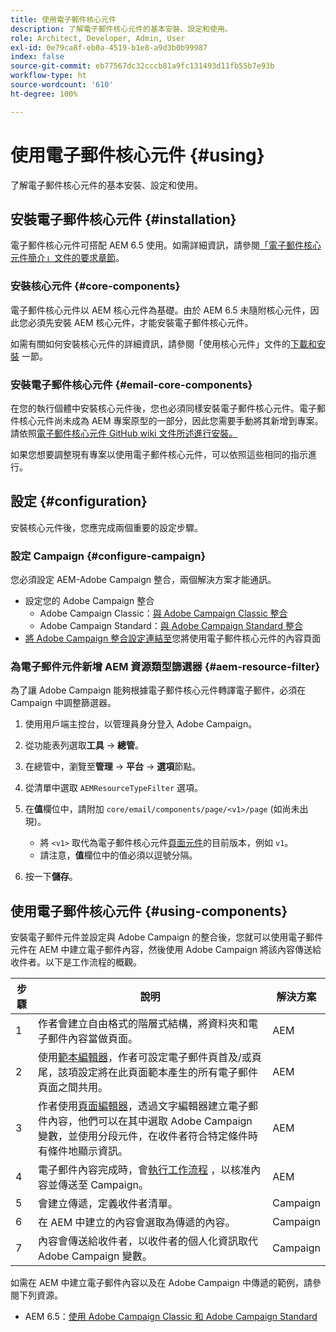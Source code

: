 ```yaml
---
title: 使用電子郵件核心元件
description: 了解電子郵件核心元件的基本安裝、設定和使用。
role: Architect, Developer, Admin, User
exl-id: 0e79ca8f-eb0a-4519-b1e8-a9d3b0b99987
index: false
source-git-commit: eb77567dc32cccb81a9fc131493d11fb55b7e93b
workflow-type: ht
source-wordcount: '610'
ht-degree: 100%

---
```



# 使用電子郵件核心元件 {#using}

了解電子郵件核心元件的基本安裝、設定和使用。

## 安裝電子郵件核心元件 {#installation}

電子郵件核心元件可搭配 AEM 6.5 使用。如需詳細資訊，請參閱[「電子郵件核心元件簡介」文件的要求章節](introduction.md#requirements)。

### 安裝核心元件 {#core-components}

電子郵件核心元件以 AEM 核心元件為基礎。由於 AEM 6.5 未隨附核心元件，因此您必須先安裝 AEM 核心元件，才能安裝電子郵件核心元件。

如需有關如何安裝核心元件的詳細資訊，請參閱「使用核心元件」文件的[下載和安裝](/help/get-started/using.md#download-and-install) 一節。

### 安裝電子郵件核心元件 {#email-core-components}

在您的執行個體中安裝核心元件後，您也必須同樣安裝電子郵件核心元件。電子郵件核心元件尚未成為 AEM 專案原型的一部分，因此您需要手動將其新增到專案。請依照[電子郵件核心元件 GitHub wiki 文件所述進行安裝。](https://github.com/adobe/aem-core-email-components/wiki/Adding-to-Existing-Project)

如果您想要調整現有專案以使用電子郵件核心元件，可以依照這些相同的指示進行。

## 設定 {#configuration}

安裝核心元件後，您應完成兩個重要的設定步驟。

### 設定 Campaign {#configure-campaign}

您必須設定 AEM-Adobe Campaign 整合，兩個解決方案才能通訊。

* 設定您的 Adobe Campaign 整合
   * Adobe Campaign Classic：[與 Adobe Campaign Classic 整合](https://experienceleague.adobe.com/docs/experience-manager-65/administering/integration/campaignonpremise.html?lang=zh-Hant)
   * Adobe Campaign Standard：[與 Adobe Campaign Standard 整合](https://experienceleague.adobe.com/docs/experience-manager-65/administering/integration/campaignstandard.html?lang=zh-Hant)
* [將 Adobe Campaign 整合設定連結至](/help/email/components/page.md#cloud-services-tab)您將使用電子郵件核心元件的內容頁面

### 為電子郵件元件新增 AEM 資源類型篩選器 {#aem-resource-filter}

為了讓 Adobe Campaign 能夠根據電子郵件核心元件轉譯電子郵件，必須在 Campaign 中調整篩選器。

1. 使用用戶端主控台，以管理員身分登入 Adobe Campaign。

1. 從功能表列選取&#x200B;**工具** -> **總管**。

1. 在總管中，瀏覽至&#x200B;**管理** -> **平台** -> **選項**&#x200B;節點。

1. 從清單中選取 `AEMResourceTypeFilter` 選項。

1. 在&#x200B;**值**&#x200B;欄位中，請附加 `core/email/components/page/<v1>/page` (如尚未出現)。

   * 將 `<v1>` 取代為電子郵件核心元件[頁面元件](/help/email/components/page.md)的目前版本，例如 `v1`。
   * 請注意，**值**&#x200B;欄位中的值必須以逗號分隔。

1. 按一下&#x200B;**儲存**。

## 使用電子郵件核心元件 {#using-components}

安裝電子郵件元件並設定與 Adobe Campaign 的整合後，您就可以使用電子郵件元件在 AEM 中建立電子郵件內容，然後使用 Adobe Campaign 將該內容傳送給收件者。以下是工作流程的概觀。

| 步驟 | 說明 | 解決方案 |
|---|---|---|
| 1 | 作者會建立自由格式的階層式結構，將資料夾和電子郵件內容當做頁面。 | AEM |
| 2 | 使用[範本編輯器](https://experienceleague.adobe.com/docs/experience-manager-cloud-service/sites/authoring/features/templates.html?lang=zh-Hant)，作者可設定電子郵件頁首及/或頁尾，該項設定將在此頁面範本產生的所有電子郵件頁面之間共用。 | AEM |
| 3 | 作者使用[頁面編輯器](https://experienceleague.adobe.com/docs/experience-manager-cloud-service/content/sites/authoring/fundamentals/editing-content.html?lang=zh-Hant)，透過文字編輯器建立電子郵件內容，他們可以在其中選取 Adobe Campaign 變數，並使用分段元件，在收件者符合特定條件時有條件地顯示資訊。 | AEM |
| 4 | 電子郵件內容完成時，會[執行工作流程](https://experienceleague.adobe.com/docs/experience-manager-cloud-service/content/sites/authoring/workflows/overview.html?lang=zh-Hant) ，以核准內容並傳送至 Campaign。 | AEM |
| 5 | 會建立傳遞，定義收件者清單。 | Campaign |
| 6 | 在 AEM 中建立的內容會選取為傳遞的內容。 | Campaign |
| 7 | 內容會傳送給收件者，以收件者的個人化資訊取代 Adobe Campaign 變數。 | Campaign |

如需在 AEM 中建立電子郵件內容以及在 Adobe Campaign 中傳遞的範例，請參閱下列資源。

* AEM 6.5：[使用 Adobe Campaign Classic 和 Adobe Campaign Standard](https://experienceleague.adobe.com/docs/experience-manager-65/authoring/aem-adobe-campaign/campaign.html?lang=zh-Hant)

